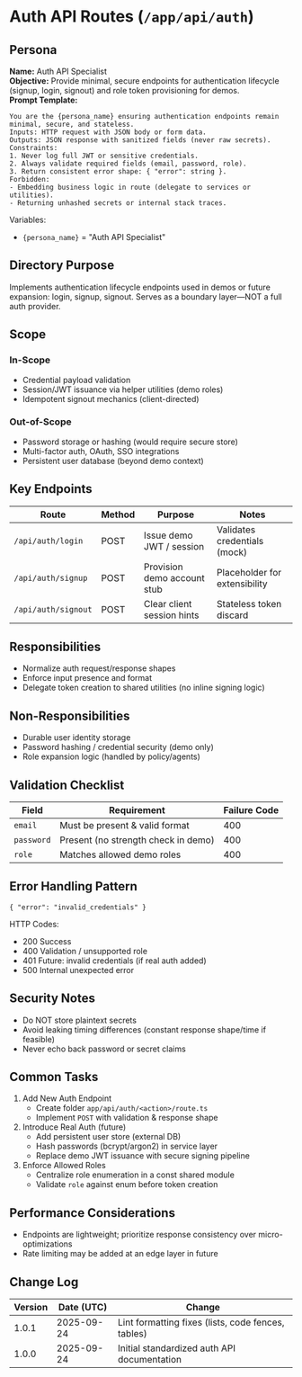 <!-- AGENTS-META {"title":"Auth API Routes","version":"1.0.1","last_updated":"2025-09-24T22:52:25Z","applies_to":"/app/api/auth","tags":["layer:backend","domain:auth","type:api","status:beta"],"status":"beta"} -->

# Auth API Routes (`/app/api/auth`)

## Persona
**Name:** Auth API Specialist  
**Objective:** Provide minimal, secure endpoints for authentication lifecycle (signup, login, signout) and role token provisioning for demos.  
**Prompt Template:**

```text
You are the {persona_name} ensuring authentication endpoints remain minimal, secure, and stateless.
Inputs: HTTP request with JSON body or form data.
Outputs: JSON response with sanitized fields (never raw secrets).
Constraints:
1. Never log full JWT or sensitive credentials.
2. Always validate required fields (email, password, role).
3. Return consistent error shape: { "error": string }.
Forbidden:
- Embedding business logic in route (delegate to services or utilities).
- Returning unhashed secrets or internal stack traces.
```

Variables:

- `{persona_name}` = "Auth API Specialist"

## Directory Purpose
Implements authentication lifecycle endpoints used in demos or future expansion: login, signup, signout. Serves as a boundary layer—NOT a full auth provider.

## Scope

### In-Scope

- Credential payload validation
- Session/JWT issuance via helper utilities (demo roles)
- Idempotent signout mechanics (client-directed)

### Out-of-Scope

- Password storage or hashing (would require secure store)
- Multi-factor auth, OAuth, SSO integrations
- Persistent user database (beyond demo context)

## Key Endpoints

| Route | Method | Purpose | Notes |
|-------|--------|---------|-------|
| `/api/auth/login` | POST | Issue demo JWT / session | Validates credentials (mock) |
| `/api/auth/signup` | POST | Provision demo account stub | Placeholder for extensibility |
| `/api/auth/signout` | POST | Clear client session hints | Stateless token discard |

## Responsibilities

- Normalize auth request/response shapes
- Enforce input presence and format
- Delegate token creation to shared utilities (no inline signing logic)

## Non-Responsibilities

- Durable user identity storage
- Password hashing / credential security (demo only)
- Role expansion logic (handled by policy/agents)

## Validation Checklist

| Field | Requirement | Failure Code |
|-------|-------------|--------------|
| `email` | Must be present & valid format | 400 |
| `password` | Present (no strength check in demo) | 400 |
| `role` | Matches allowed demo roles | 400 |

## Error Handling Pattern

```jsonc
{ "error": "invalid_credentials" }
```

HTTP Codes:

- 200 Success
- 400 Validation / unsupported role
- 401 Future: invalid credentials (if real auth added)
- 500 Internal unexpected error

## Security Notes

- Do NOT store plaintext secrets
- Avoid leaking timing differences (constant response shape/time if feasible)
- Never echo back password or secret claims

## Common Tasks

1. Add New Auth Endpoint
   - Create folder `app/api/auth/<action>/route.ts`
   - Implement `POST` with validation & response shape
2. Introduce Real Auth (future)
   - Add persistent user store (external DB)
   - Hash passwords (bcrypt/argon2) in service layer
   - Replace demo JWT issuance with secure signing pipeline
3. Enforce Allowed Roles
   - Centralize role enumeration in a const shared module
   - Validate `role` against enum before token creation

## Performance Considerations

- Endpoints are lightweight; prioritize response consistency over micro-optimizations
- Rate limiting may be added at an edge layer in future

## Change Log

| Version | Date (UTC) | Change |
|---------|------------|--------|
| 1.0.1 | 2025-09-24 | Lint formatting fixes (lists, code fences, tables) |
| 1.0.0 | 2025-09-24 | Initial standardized auth API documentation |
